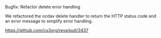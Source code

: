 Bugfix: Refactor delete error handling

We refactored the ocdav delete handler to return the HTTP status code and an error message to simplify error handling.

https://github.com/cs3org/reva/pull/3437